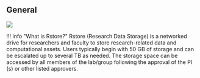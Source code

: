 ## General

![](images/researchstorage.png)

!!! info "What is Rstore?"
    Rstore (Research Data Storage) is a networked drive for researchers and faculty to store research-related data and computational assets. Users typically begin with 50 GB of storage and can be escalated up to several TB as needed.  The storage space can be accessed by all members of the lab/group following the approval of the PI (s) or other listed approvers. 
